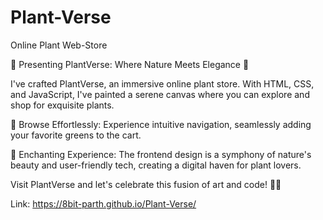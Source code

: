 # Plant-Verse
Online Plant Web-Store

🌿 Presenting PlantVerse: Where Nature Meets Elegance 🌱

I've crafted PlantVerse, an immersive online plant store. With HTML, CSS, and JavaScript, I've painted a serene canvas where you can explore and shop for exquisite plants.

🛒 Browse Effortlessly: Experience intuitive navigation, seamlessly adding your favorite greens to the cart.

🌟 Enchanting Experience: The frontend design is a symphony of nature's beauty and user-friendly tech, creating a digital haven for plant lovers.

Visit PlantVerse and let's celebrate this fusion of art and code! 🌿🌟

Link: https://8bit-parth.github.io/Plant-Verse/
